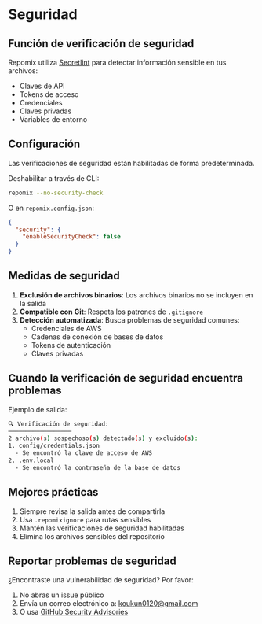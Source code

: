 # Seguridad

## Función de verificación de seguridad

Repomix utiliza [Secretlint](https://github.com/secretlint/secretlint) para detectar información sensible en tus archivos:
- Claves de API
- Tokens de acceso
- Credenciales
- Claves privadas
- Variables de entorno

## Configuración

Las verificaciones de seguridad están habilitadas de forma predeterminada.

Deshabilitar a través de CLI:
```bash
repomix --no-security-check
```

O en `repomix.config.json`:
```json
{
  "security": {
    "enableSecurityCheck": false
  }
}
```

## Medidas de seguridad

1. **Exclusión de archivos binarios**: Los archivos binarios no se incluyen en la salida
2. **Compatible con Git**: Respeta los patrones de `.gitignore`
3. **Detección automatizada**: Busca problemas de seguridad comunes:
    - Credenciales de AWS
    - Cadenas de conexión de bases de datos
    - Tokens de autenticación
    - Claves privadas

## Cuando la verificación de seguridad encuentra problemas

Ejemplo de salida:
```bash
🔍 Verificación de seguridad:
──────────────────
2 archivo(s) sospechoso(s) detectado(s) y excluido(s):
1. config/credentials.json
  - Se encontró la clave de acceso de AWS
2. .env.local
  - Se encontró la contraseña de la base de datos
```

## Mejores prácticas

1. Siempre revisa la salida antes de compartirla
2. Usa `.repomixignore` para rutas sensibles
3. Mantén las verificaciones de seguridad habilitadas
4. Elimina los archivos sensibles del repositorio

## Reportar problemas de seguridad

¿Encontraste una vulnerabilidad de seguridad? Por favor:
1. No abras un issue público
2. Envía un correo electrónico a: koukun0120@gmail.com
3. O usa [GitHub Security Advisories](https://github.com/yamadashy/repomix/security/advisories/new)
